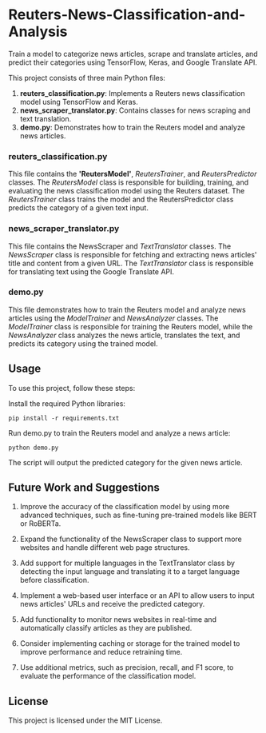 # Reuters-News-Classification-and-Analysis
Train a model to categorize news articles, scrape and translate articles, and predict their categories using TensorFlow, Keras, and Google Translate API.

This project consists of three main Python files:

1. **reuters_classification.py**: Implements a Reuters news classification model using TensorFlow and Keras.
2. **news_scraper_translator.py**: Contains classes for news scraping and text translation.
3. **demo.py**: Demonstrates how to train the Reuters model and analyze news articles.

### reuters_classification.py
This file contains the **'ReutersModel'**, *ReutersTrainer*, and *ReutersPredictor* classes. The *ReutersModel* class is responsible for building, training, and evaluating the news classification model using the Reuters dataset. The *ReutersTrainer* class trains the model and the ReutersPredictor class predicts the category of a given text input.

### news_scraper_translator.py
This file contains the NewsScraper and *TextTranslator* classes. The *NewsScraper* class is responsible for fetching and extracting news articles' title and content from a given URL. The *TextTranslator* class is responsible for translating text using the Google Translate API.

### demo.py
This file demonstrates how to train the Reuters model and analyze news articles using the *ModelTrainer* and *NewsAnalyzer* classes. The *ModelTrainer* class is responsible for training the Reuters model, while the *NewsAnalyzer* class analyzes the news article, translates the text, and predicts its category using the trained model.

## Usage
To use this project, follow these steps:

Install the required Python libraries:

    pip install -r requirements.txt

Run demo.py to train the Reuters model and analyze a news article:

    python demo.py

The script will output the predicted category for the given news article.

## Future Work and Suggestions
1. Improve the accuracy of the classification model by using more advanced techniques, such as fine-tuning pre-trained models like BERT or RoBERTa.

2. Expand the functionality of the NewsScraper class to support more websites and handle different web page structures.

3. Add support for multiple languages in the TextTranslator class by detecting the input language and translating it to a target language before classification.

4. Implement a web-based user interface or an API to allow users to input news articles' URLs and receive the predicted category.

5. Add functionality to monitor news websites in real-time and automatically classify articles as they are published.

6. Consider implementing caching or storage for the trained model to improve performance and reduce retraining time.

7. Use additional metrics, such as precision, recall, and F1 score, to evaluate the performance of the classification model.

## License

This project is licensed under the MIT License.
